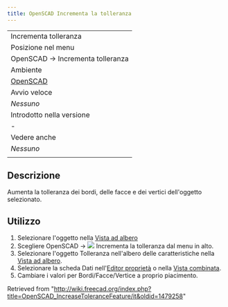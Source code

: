 ```yaml
---
title: OpenSCAD Incrementa la tolleranza
---
```


|                                                            |
| ---------------------------------------------------------- |
| Incrementa tolleranza                                      |
| Posizione nel menu                                         |
| OpenSCAD → Incrementa tolleranza                           |
| Ambiente                                                   |
| [OpenSCAD](/OpenSCAD_Workbench/it "OpenSCAD Workbench/it") |
| Avvio veloce                                               |
| _Nessuno_                                                  |
| Introdotto nella versione                                  |
| -                                                          |
| Vedere anche                                               |
| _Nessuno_                                                  |
|                                                            |

## Descrizione

Aumenta la tolleranza dei bordi, delle facce e dei vertici dell'oggetto selezionato.

## Utilizzo

1. Selezionare l'oggetto nella [Vista ad albero](/Tree_view/it "Tree view/it")
2. Scegliere OpenSCAD → ![](/images/OpenSCAD_IncreaseToleranceFeature.svg) Incrementa la tolleranza dal menu in alto.
3. Selezionare l'oggetto Tolleranza nell'albero delle caratteristiche nella [Vista ad albero](/Tree_view/it "Tree view/it").
4. Selezionare la scheda Dati nell'[Editor proprietà](/Property_editor/it "Property editor/it") o nella [Vista combinata](/Combo_view/it "Combo view/it").
5. Cambiare i valori per Bordi/Facce/Vertice a proprio piacimento.

Retrieved from "<http://wiki.freecad.org/index.php?title=OpenSCAD_IncreaseToleranceFeature/it&oldid=1479258>"
